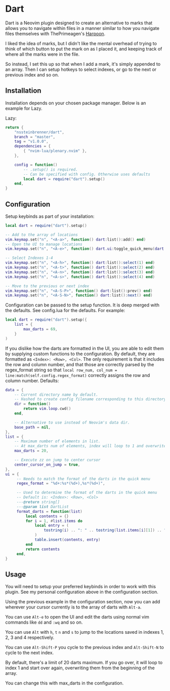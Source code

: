 # Dart

Dart is a Neovim plugin designed to create an alternative to marks that allows you to navigate within files in a manner similar to how you navigate files themselves with ThePrimeagen's [Harpoon](https://github.com/ThePrimeagen/harpoon/tree/harpoon2).

I liked the idea of marks, but I didn't like the mental overhead of trying to think of which button to put the mark on as I placed it, and keeping track of where all the marks were in the file.

So instead, I set this up so that when I add a mark, it's simply appended to an array. Then I can setup hotkeys to select indexes, or go to the next or previous index and so on.

## Installation
Installation depends on your chosen package manager. Below is an example for Lazy.

Lazy:
```lua
return {
    "nssteinbrenner/dart",
    branch = "master",
    tag = "v1.0.0",
    dependencies = {
        { "nvim-lua/plenary.nvim" },
    },

    config = function()
        -- .setup() is required.
        -- Can be specified with config. Otherwise uses defaults
        local dart = require("dart").setup()
    end,
}
```

## Configuration

Setup keybinds as part of your installation:

```lua
local dart = require("dart").setup()

-- Add to the array of locations
vim.keymap.set("n", "<A-a>", function() dart:list():add() end)
-- Open the UI to manage locations
vim.keymap.set("n", "<A-e>", function() dart.ui:toggle_quick_menu(dart:list()) end)

-- Select Indexes 1-4
vim.keymap.set("n", "<A-h>", function() dart:list():select(1) end)
vim.keymap.set("n", "<A-t>", function() dart:list():select(2) end)
vim.keymap.set("n", "<A-n>", function() dart:list():select(3) end)
vim.keymap.set("n", "<A-s>", function() dart:list():select(4) end)

-- Move to the previous or next index
vim.keymap.set("n", "<A-S-P>", function() dart:list():prev() end)
vim.keymap.set("n", "<A-S-N>", function() dart:list():next() end)
```

Configuration can be passed to the setup function. It is deep merged with the defaults.
See config.lua for the defaults.
For example:
```lua
local dart = require("dart").setup({
    list = {
        max_darts = 69,
    }
)
```

If you dislike how the darts are formatted in the UI, you are able to edit them by supplying custom functions to the configuration.
By default, they are formatted as `<Index>: <Row>, <Col>`.
The only requirement is that it includes the row and column number, and that those are correctly parsed by the regex_format string so that `local row_num, col_num = line:match(self.config.regex_format)` correctly assigns the row and column number.
Defaults:
```lua
data = {
    -- Current directory name by default.
    -- Hashed to create config filename corresponding to this directory in data dir.
    dir = function()
        return vim.loop.cwd()
    end,

    -- Alternative to use instead of Neovim's data dir.
    base_path = nil,
},
list = {
    -- Maximum number of elements in list.
    -- At max_darts num of elements, index will loop to 1 and overwrite from the start.
    max_darts = 20,

    -- Execute zz on jump to center cursor
    center_cursor_on_jump = true,
},
ui = {
     -- Needs to match the format of the darts in the quick menu
     regex_format = "%d+:%s*(%d+),%s*(%d+)",

     -- Used to determine the format of the darts in the quick menu
     -- Default is: <Index>: <Row>, <Col>
     ---@return string[]
     ---@param list DartList
     format_darts = function(list)
         local contents = {}
         for i = 1, #list.items do
             local entry = (
                 tostring(i) .. ": " .. tostring(list.items[i][1]) .. ", " .. tostring(list.items[i][2])
             )
             table.insert(contents, entry)
         end
         return contents
     end,
}
```

## Usage
You will need to setup your preferred keybinds in order to work with this plugin. See my personal configuration above in the configuration section.

Using the previous example in the configuration section, now you can add wherever your cursor currently is to the array of darts with `Alt-a`.

You can use `Alt-e` to open the UI and edit the darts using normal vim commands like `dd` and `:wq` and so on.

You can use `Alt` with `h`, `t` `n` and `s` to jump to the locations saved in indexes 1, 2, 3 and 4 respectively.

You can use `Alt-Shift-P` you cycle to the previous index and `Alt-Shift-N` to cycle to the next index.

By default, there's a limit of 20 darts maximum. If you go over, it will loop to index 1 and start over again, overwriting them from the beginning of the array.

You can change this with max_darts in the configuration.
